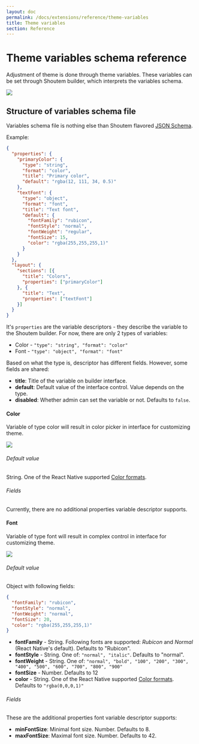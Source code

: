```yaml
---
layout: doc
permalink: /docs/extensions/reference/theme-variables
title: Theme variables
section: Reference
---
```


# Theme variables schema reference

Adjustment of theme is done through theme variables. These variables can be set through Shoutem builder, which interprets the variables schema.

<p class="image">
<img src='shoutem.github.io/img/tutorials/settings-theme/style-tab-themes-customise_theme-no_picker.png'/>
</p>

## Structure of variables schema file

Variables schema file is nothing else than Shoutem flavored [JSON Schema](https://spacetelescope.github.io/understanding-json-schema/UnderstandingJSONSchema.pdf).

Example:

```JSON
{
  "properties": {
    "primaryColor": {
      "type": "string",
      "format": "color",
      "title": "Primary color",
      "default": "rgba(12, 111, 34, 0.5)"
    },
    "textFont": {
      "type": "object",
      "format": "font",
      "title": "Text font",
      "default": {
        "fontFamily": "rubicon",
        "fontStyle": "normal",
        "fontWeight": "regular",
        "fontSize": 15,
        "color": "rgba(255,255,255,1)"
      }
    }
  },
  "layout": {
    "sections": [{
      "title": "Colors",
      "properties": ["primaryColor"]
    }, {
      "title": "Text",
      "properties": ["textFont"]
    }]
  }
}
```

It's `properties` are the variable descriptors - they describe the variable to the Shoutem builder. For now, there are only 2 types of variables:

- Color - `"type": "string", "format": "color"`
- Font - `"type": "object", "format": "font"`

Based on what the type is, descriptor has different fields. However, some fields are shared:

- **title**: Title of the variable on builder interface.
- **default**: Default value of the interface control. Value depends on the type.
- **disabled**: Whether admin can set the variable or not. Defaults to `false`.

#### Color

Variable of type color will result in color picker in interface for customizing theme.

<p class="image">
<img src='shoutem.github.io/img/tutorials/settings-theme/style-tab-themes-customize_theme-color.png'/>
</p>

###### Default value

String. One of the React Native supported [Color formats](https://facebook.github.io/react-native/docs/colors.html).


###### Fields 

Currently, there are no additional properties variable descriptor supports.

#### Font

Variable of type font will result in complex control in interface for customizing theme.

<p class="image">
<img src='shoutem.github.io/img/tutorials/settings-theme/style-tab-themes-customize_theme-font.png'/>
</p>


###### Default value

Object with following fields:

```JSON
{
  "fontFamily": "rubicon",
  "fontStyle": "normal",
  "fontWeight": "normal",
  "fontSize": 20,
  "color": "rgba(255,255,255,1)"
}
```

- **fontFamily** - String. Following fonts are supported: _Rubicon_ and _Normal_ (React Native's default). Defaults to "Rubicon".
- **fontStyle** - String. One of: `"normal", "italic"`. Defaults to "normal".
- **fontWeight** - String. One of: `"normal", "bold", "100", "200", "300", "400", "500", "600", "700", "800", "900"`
- **fontSize** - Number. Defaults to 12
- **color** - String. One of the React Native supported [Color formats](https://facebook.github.io/react-native/docs/colors.html). Defaults to `"rgba(0,0,0,1)"`

###### Fields 

These are the additional properties font variable descriptor supports:

- **minFontSize**: Minimal font size. Number. Defaults to 8.
- **maxFontSize**: Maximal font size. Number. Defaults to 42.
